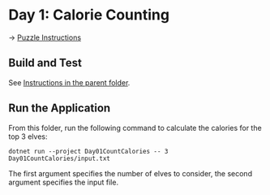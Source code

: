 # Day 1: Calorie Counting

→ [Puzzle Instructions](https://adventofcode.com/2022/day/1)

## Build and Test

See [Instructions in the parent folder](../README.md).

## Run the Application

From this folder, run the following command to calculate the calories for the top 3 elves:

```shell
dotnet run --project Day01CountCalories -- 3 Day01CountCalories/input.txt
```

The first argument specifies the number of elves to consider,
the second argument specifies the input file.
